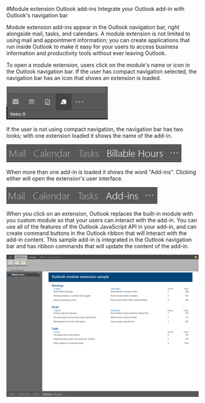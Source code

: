 #Module extension Outlook add-ins
Integrate your Outlook add-in with Outlook's navigation bar

Module extension add-ins appear in the Outlook navigation bar, right alongside mail, tasks,
and calendars. A module extension is not limited to using mail and appointment information;
you can create applications that run inside Outlook to make it easy for your users
to access business information and productivity tools without ever leaving Outlook.

To open a module extension, users click on the module's name or icon in the Outlook 
navigation bar. If the user has compact navigation selected, the navigation bar has an
icon that shows an extension is loaded.

![Shows the compact navigation bar when a module extension is loaded in Outlook.](../images/outlook-module-navigationbar-compact.png)

If the user is not using compact navigation, the navigation bar has two looks; with one
extension loaded it shows the name of the add-in.

![Shows the expanded navigation bar when one module extension is loaded in Outlook.](../images/outlook-module-navigationbar-one.png)

When more than one add-in is loaded it shows the word "Add-ins". Clicking either will 
open the extension's user interface.

![Shows the expanded navigation bar when more than on module extension is loaded in Outlook.](../images/outlook-module-navigationbar-more.png)

When you click on an extension, Outlook replaces the built-in module with you custom module
so that your users can interact with the add-in. You can use all of the features of the 
Outlook JavaScript API in your add-in, and can create command buttons in the Outlook ribbon
that will interact with the add-in content. This sample add-in is integrated in the Outlook
navigation bar and has ribbon commands that will update the content of the add-in.

![Shows the user interface of a module extension](../images/outlook-module-extension.png)


